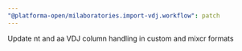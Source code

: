 ```yaml
---
"@platforma-open/milaboratories.import-vdj.workflow": patch
---
```


Update nt and aa VDJ column handling in custom and mixcr formats
